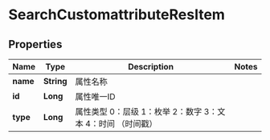 # SearchCustomattributeResItem

## Properties
Name | Type | Description | Notes
------------ | ------------- | ------------- | -------------
**name** | **String** | 属性名称 | 
**id** | **Long** | 属性唯一ID | 
**type** | **Long** | 属性类型  0：层级  1：枚举  2：数字  3：文本  4：时间 （时间戳）   | 
